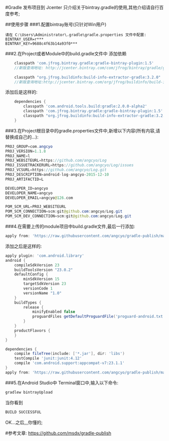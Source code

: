 #Gradle 发布项目到 Jcenter
只介绍关于bintray.gradle的使用,其他介绍请自行百度参考;

##使用步骤
###1.配置bintray账号(只针对Win用户)
```
请在 C:\Users\Administrator\.gradle\gradle.properties 文件中配置:
BINTRAY_USER=r***
BINTRAY_KEY=9688c4f63b14a93f0***
```
###2.在Project或者Module中的build.gradle文件中 添加依赖
```groovy
    classpath 'com.jfrog.bintray.gradle:gradle-bintray-plugin:1.5'
    //新版查询地址: http://jcenter.bintray.com/com/jfrog/bintray/gradle/gradle-bintray-plugin/
    
    classpath "org.jfrog.buildinfo:build-info-extractor-gradle:3.2.0"
    //新版查询地址:http://jcenter.bintray.com/org/jfrog/buildinfo/build-info-extractor-gradle/
```
添加后是这样的:
```groovy
    dependencies {
        classpath 'com.android.tools.build:gradle:2.0.0-alpha2'
        classpath 'com.jfrog.bintray.gradle:gradle-bintray-plugin:1.5'        //添加
        classpath "org.jfrog.buildinfo:build-info-extractor-gradle:3.2.0"     //添加
    }
```

###3.在Project根目录中的gradle.properties文件中,新增以下内容(所有内容,请替换成自己的...):
```java
PROJ_GROUP=com.angcyo
PROJ_VERSION=1.1.8
PROJ_NAME=l
PROJ_WEBSITEURL=https://github.com/angcyo/Log
PROJ_ISSUETRACKERURL=https://github.com/angcyo/Log/issues
PROJ_VCSURL=https://github.com/angcyo/Log.git
PROJ_DESCRIPTION=android-log-angcyo-2015-12-10
PROJ_ARTIFACTID=L

DEVELOPER_ID=angcyo
DEVELOPER_NAME=angcyo
DEVELOPER_EMAIL=angcyo@126.com

POM_SCM_URL=PROJ_WEBSITEURL
POM_SCM_CONNECTION=scm:git@github.com:angcyo/Log.git
POM_SCM_DEV_CONNECTION=scm:git@github.com:angcyo/Log.git
```

###4.在需要上传的module项目中build.gradle文件,最后一行添加:
```groovy
apply from: 'https://raw.githubusercontent.com/angcyo/gradle-publish/master/bintray.gradle'
```
添加之后是这样的:
```groovy
apply plugin: 'com.android.library'
android {
    compileSdkVersion 23
    buildToolsVersion "23.0.2"
    defaultConfig {
        minSdkVersion 15
        targetSdkVersion 23
        versionCode 1
        versionName "1.0"
    }
    buildTypes {
        release {
            minifyEnabled false
            proguardFiles getDefaultProguardFile('proguard-android.txt'), 'proguard-rules.pro'
        }
    }
    productFlavors {
    }
}

dependencies {
    compile fileTree(include: ['*.jar'], dir: 'libs')
    testCompile 'junit:junit:4.12'
    compile 'com.android.support:appcompat-v7:23.1.1'
}
apply from: 'https://raw.githubusercontent.com/angcyo/gradle-publish/master/bintray.gradle' //添加
```

###5.在Android Studio中 Terminal窗口中,输入以下命令:
```C++
gradlew bintrayUpload
```
当你看到 
```C
BUILD SUCCESSFUL
```
OK...之后,,,你懂的;

#参考文章:
https://github.com/msdx/gradle-publish
